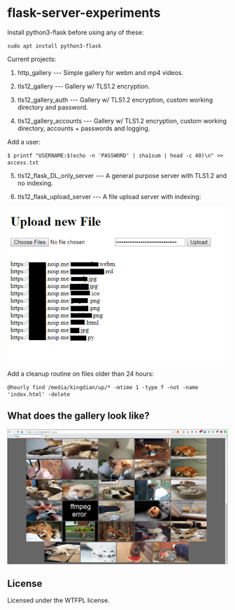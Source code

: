 # flask-server-experiments

Install python3-flask before using any of these:
```
sudo apt install python3-flask
```

Current projects:
1) http_gallery --- Simple gallery for webm and mp4 videos.

2) tls12_gallery --- Gallery w/ TLS1.2 encryption.

3) tls12_gallery_auth --- Gallery w/ TLS1.2 encryption, custom working directory and password.

4) tls12_gallery_accounts --- Gallery w/ TLS1.2 encryption, custom working directory, accounts + passwords and logging.

Add a user:
```
$ printf "USERNAME:$(echo -n 'PASSWORD' | sha1sum | head -c 40)\n" >> access.txt
```

5) tls12_flask_DL_only_server --- A general purpose server with TLS1.2 and no indexing.

6) tls12_flask_upload_server --- A file upload server with indexing:

![alt text](https://raw.githubusercontent.com/ran-sama/flask_server_experiments/master/preview.png)

Add a cleanup routine on files older than 24 hours:
```
@hourly find /media/kingdian/up/* -mtime 1 -type f -not -name 'index.html' -delete
```

## What does the gallery look like?

![alt text](https://raw.githubusercontent.com/ran-sama/flask_server_experiments/master/gallery_example.jpg)

## License
Licensed under the WTFPL license.
